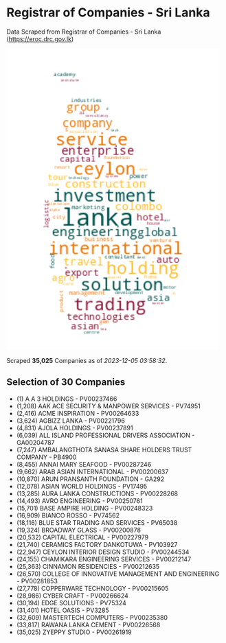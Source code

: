 # Registrar of Companies - Sri Lanka

Data Scraped from Registrar of Companies - Sri Lanka (https://eroc.drc.gov.lk)

![word-cloud](data/word_cloud.png)

Scraped **35,025** Companies as of *2023-12-05 03:58:32*.


## Selection of 30 Companies

* (1) A A 3 HOLDINGS - PV00237466
* (1,208) AAK ACE SECURITY & MANPOWER SERVICES - PV74951
* (2,416) ACME INSPIRATION - PV00264633
* (3,624) AGBIZZ LANKA - PV00221796
* (4,831) AJOLA HOLDINGS - PV00237891
* (6,039) ALL ISLAND PROFESSIONAL DRIVERS ASSOCIATION - GA00204787
* (7,247) AMBALANGTHOTA SANASA SHARE HOLDERS TRUST COMPANY - PB4900
* (8,455) ANNAI MARY SEAFOOD - PV00287246
* (9,662) ARAB ASIAN INTERNATIONAL - PV00200637
* (10,870) ARUN PRANSANTH FOUNDATION - GA292
* (12,078) ASIAN WORLD HOLDINGS - PV17495
* (13,285) AURA LANKA CONSTRUCTIONS - PV00228268
* (14,493) AVRO ENGINEERING - PV00250761
* (15,701) BASE AMPIRE HOLDING - PV00248323
* (16,909) BIANCO ROSSO - PV74562
* (18,116) BLUE STAR TRADING AND SERVICES - PV65038
* (19,324) BROADWAY GLASS - PV00200878
* (20,532) CAPITAL ELECTRICAL - PV00227979
* (21,740) CERAMICS FACTORY DANKOTUWA - PV103927
* (22,947) CEYLON INTERIOR DESIGN STUDIO - PV00244534
* (24,155) CHAMIKARA ENGINEERING SERVICES - PV00212147
* (25,363) CINNAMON RESIDENCIES - PV00212635
* (26,570) COLLEGE OF INNOVATIVE MANAGEMENT AND ENGINEERING - PV00281853
* (27,778) COPPERWARE TECHNOLOGY - PV00215605
* (28,986) CYBER CRAFT - PV00266624
* (30,194) EDGE SOLUTIONS - PV75324
* (31,401) HOTEL OASIS - PV3285
* (32,609) MASTERTECH COMPUTERS - PV00235380
* (33,817) RAWANA LANKA CEMENT - PV00226568
* (35,025) ZYEPPY STUDIO - PV00261919